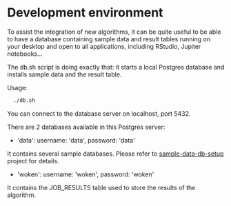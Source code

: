 
# Development environment

To assist the integration of new algorithms, it can be quite useful to be able to have a database containing sample data and result tables running on your desktop and open to all applications, including RStudio, Jupiter notebooks...

The db.sh script is doing exactly that: it starts a local Postgres database and installs sample data and the result table.

Usage:

```sh
  ./db.sh
```

You can connect to the database server on localhost, port 5432.

There are 2 databases available in this Postgres server:

* 'data': username: 'data', password: 'data'

It contains several sample databases. Please refer to [sample-data-db-setup](https://github.com/HBPMedical/sample-data-db-setup) project for details.

* 'woken': username: 'woken', password: 'woken'

It contains the JOB_RESULTS table used to store the results of the algorithm.
